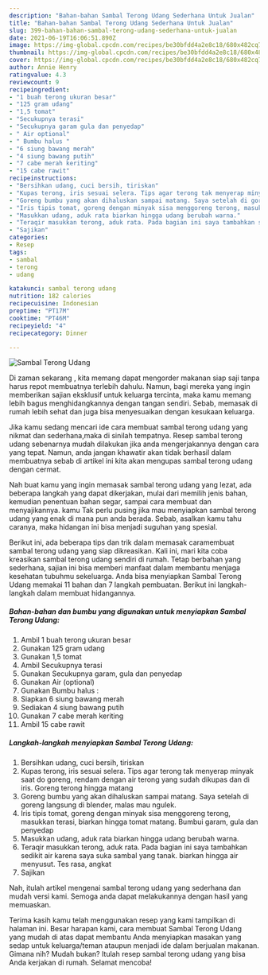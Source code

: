 ```yaml
---
description: "Bahan-bahan Sambal Terong Udang Sederhana Untuk Jualan"
title: "Bahan-bahan Sambal Terong Udang Sederhana Untuk Jualan"
slug: 399-bahan-bahan-sambal-terong-udang-sederhana-untuk-jualan
date: 2021-06-19T16:06:51.890Z
image: https://img-global.cpcdn.com/recipes/be30bfdd4a2e8c18/680x482cq70/sambal-terong-udang-foto-resep-utama.jpg
thumbnail: https://img-global.cpcdn.com/recipes/be30bfdd4a2e8c18/680x482cq70/sambal-terong-udang-foto-resep-utama.jpg
cover: https://img-global.cpcdn.com/recipes/be30bfdd4a2e8c18/680x482cq70/sambal-terong-udang-foto-resep-utama.jpg
author: Annie Henry
ratingvalue: 4.3
reviewcount: 9
recipeingredient:
- "1 buah terong ukuran besar"
- "125 gram udang"
- "1,5 tomat"
- "Secukupnya terasi"
- "Secukupnya garam gula dan penyedap"
- " Air optional"
- " Bumbu halus "
- "6 siung bawang merah"
- "4 siung bawang putih"
- "7 cabe merah keriting"
- "15 cabe rawit"
recipeinstructions:
- "Bersihkan udang, cuci bersih, tiriskan"
- "Kupas terong, iris sesuai selera. Tips agar terong tak menyerap minyak saat do goreng, rendam dengan air terong yang sudah dikupas dan di iris. Goreng terong hingga matang"
- "Goreng bumbu yang akan dihaluskan sampai matang. Saya setelah di goreng langsung di blender, malas mau ngulek."
- "Iris tipis tomat, goreng dengan minyak sisa menggoreng terong, masukkan terasi, biarkan hingga tomat matang. Bumbui garam, gula dan penyedap"
- "Masukkan udang, aduk rata biarkan hingga udang berubah warna."
- "Teraqir masukkan terong, aduk rata. Pada bagian ini saya tambahkan sedikit air karena saya suka sambal yang tanak. biarkan hingga air menyusut. Tes rasa, angkat"
- "Sajikan"
categories:
- Resep
tags:
- sambal
- terong
- udang

katakunci: sambal terong udang 
nutrition: 182 calories
recipecuisine: Indonesian
preptime: "PT17M"
cooktime: "PT46M"
recipeyield: "4"
recipecategory: Dinner

---
```



![Sambal Terong Udang](https://img-global.cpcdn.com/recipes/be30bfdd4a2e8c18/680x482cq70/sambal-terong-udang-foto-resep-utama.jpg)

Di zaman  sekarang , kita memang dapat mengorder makanan siap saji tanpa harus repot membuatnya terlebih dahulu. Namun, bagi mereka yang ingin memberikan sajian eksklusif untuk keluarga tercinta, maka kamu memang lebih bagus menghidangkannya dengan tangan sendiri. Sebab, memasak di rumah lebih sehat dan juga bisa menyesuaikan dengan kesukaan keluarga.

Jika kamu sedang mencari ide cara membuat sambal terong udang yang nikmat dan sederhana,maka di sinilah tempatnya. Resep sambal terong udang  sebenarnya mudah dilakukan jika anda mengerjakannya dengan cara yang tepat. Namun, anda jangan khawatir akan tidak berhasil dalam membuatnya 
sebab di artikel ini kita akan mengupas sambal terong udang dengan cermat.  



Nah buat kamu yang ingin memasak sambal terong udang yang lezat, ada beberapa langkah yang dapat dikerjakan, mulai dari memilih jenis bahan, kemudian penentuan bahan segar, sampai cara membuat dan menyajikannya. kamu Tak perlu pusing jika mau menyiapkan sambal terong udang yang enak di mana pun anda berada. Sebab, asalkan kamu  tahu caranya, maka hidangan ini bisa menjadi suguhan yang spesial.

Berikut ini, ada beberapa tips dan trik dalam memasak caramembuat sambal terong udang yang siap dikreasikan. Kali ini, mari kita coba kreasikan sambal terong udang sendiri di rumah. Tetap berbahan yang sederhana, sajian ini bisa memberi manfaat dalam membantu menjaga kesehatan tubuhmu sekeluarga. Anda bisa menyiapkan Sambal Terong Udang memakai 11 bahan dan 7 langkah pembuatan. Berikut ini langkah-langkah dalam membuat hidangannya.

<!--inarticleads1-->

##### Bahan-bahan dan bumbu yang digunakan untuk menyiapkan Sambal Terong Udang:

1. Ambil 1 buah terong ukuran besar
1. Gunakan 125 gram udang
1. Gunakan 1,5 tomat
1. Ambil Secukupnya terasi
1. Gunakan Secukupnya garam, gula dan penyedap
1. Gunakan  Air (optional)
1. Gunakan  Bumbu halus :
1. Siapkan 6 siung bawang merah
1. Sediakan 4 siung bawang putih
1. Gunakan 7 cabe merah keriting
1. Ambil 15 cabe rawit




<!--inarticleads2-->

##### Langkah-langkah menyiapkan Sambal Terong Udang:

1. Bersihkan udang, cuci bersih, tiriskan
1. Kupas terong, iris sesuai selera. Tips agar terong tak menyerap minyak saat do goreng, rendam dengan air terong yang sudah dikupas dan di iris. Goreng terong hingga matang
1. Goreng bumbu yang akan dihaluskan sampai matang. Saya setelah di goreng langsung di blender, malas mau ngulek.
1. Iris tipis tomat, goreng dengan minyak sisa menggoreng terong, masukkan terasi, biarkan hingga tomat matang. Bumbui garam, gula dan penyedap
1. Masukkan udang, aduk rata biarkan hingga udang berubah warna.
1. Teraqir masukkan terong, aduk rata. Pada bagian ini saya tambahkan sedikit air karena saya suka sambal yang tanak. biarkan hingga air menyusut. Tes rasa, angkat
1. Sajikan




Nah, itulah artikel mengenai  sambal terong udang  yang sederhana dan mudah versi kami. Semoga anda dapat melakukannya dengan hasil yang memuaskan. 

Terima kasih kamu telah menggunakan resep yang kami tampilkan di halaman ini. Besar harapan kami, cara membuat  Sambal Terong Udang yang mudah di atas dapat membantu Anda menyiapkan masakan yang sedap untuk keluarga/teman ataupun menjadi ide dalam berjualan makanan. Gimana nih? Mudah bukan? Itulah resep sambal terong udang yang bisa Anda kerjakan di rumah. Selamat mencoba!

